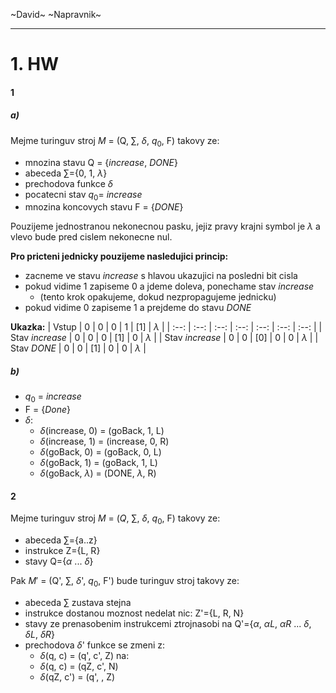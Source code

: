 ~David~ ~Napravnik~

-----
# 1. HW

#### 1
##### a)
Mejme turinguv stroj $M$ = (Q, $\sum$, $\delta$, $q_0$, F) takovy ze:
- mnozina stavu Q = {*increase*, *DONE*}
- abeceda $\sum$=\{0, 1, $\lambda$\}
- prechodova funkce $\delta$
- pocatecni stav $q_0 =$ *increase*
- mnozina koncovych stavu F = {*DONE*}

Pouzijeme jednostranou nekonecnou pasku, jejiz pravy krajni symbol je $\lambda$ a vlevo bude pred cislem nekonecne nul.

**Pro pricteni jednicky pouzijeme nasledujici princip:**
- zacneme ve stavu *increase* s hlavou ukazujici na posledni bit cisla
- pokud vidime 1 zapiseme 0 a jdeme doleva, ponechame stav *increase*
    - (tento krok opakujeme, dokud nezpropagujeme jednicku)
- pokud vidime 0 zapiseme 1 a prejdeme do stavu *DONE*

**Ukazka:**
| Vstup | 0 | 0 | 0 | 1 | [1] | $\lambda$ |
| :--: | :--: | :--: | :--: | :--: | :--: | :--: |
| Stav *increase* | 0 | 0 | 0 | [1] | 0 | $\lambda$ |
| Stav *increase* | 0 | 0 | [0] | 0 | 0 | $\lambda$ |
| Stav *DONE* | 0 | 0 | [1] | 0 | 0 | $\lambda$ |

##### b)
- $q_0$ = *increase*
- F = {*Done*}
- $\delta$:
    - $\delta$(increase, 0) = (goBack, 1, L)
    - $\delta$(increase, 1) = (increase, 0, R)
    - $\delta$(goBack, 0) = (goBack, 0, L)
    - $\delta$(goBack, 1) = (goBack, 1, L)
    - $\delta$(goBack, $\lambda$) = (DONE, $\lambda$, R)


#### 2
Mejme turinguv stroj $M$ = ($Q$, $\sum$, $\delta$, $q_0$, F) takovy ze:
- abeceda $\sum$=\{a..z\}
- instrukce Z=\{L, R\}
- stavy Q={$\alpha$ ... $\delta$}

Pak $M'$ = (Q', $\sum$, $\delta$', $q_0$, F') bude turinguv stroj takovy ze:
- abeceda $\sum$ zustava stejna
- instrukce dostanou moznost nedelat nic: Z'=\{L, R, N\}
- stavy ze prenasobenim instrukcemi ztrojnasobi na Q'=\{$\alpha$, $\alpha L$, $\alpha R$ ... $\delta$, $\delta L$, $\delta R$\}
- prechodova $\delta$' funkce se zmeni z:
    - $\delta$(q, c) = (q', c', Z)
	na:
    - $\delta$(q, c) = (qZ, c', N)
    - $\delta$(qZ, c') = (q', , Z)
